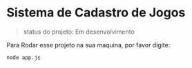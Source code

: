 # Sistema de Cadastro de Jogos

> status do projeto: Em desenvolvimento

Para Rodar esse projeto na sua maquina, por favor digite:

```
node app.js
```
